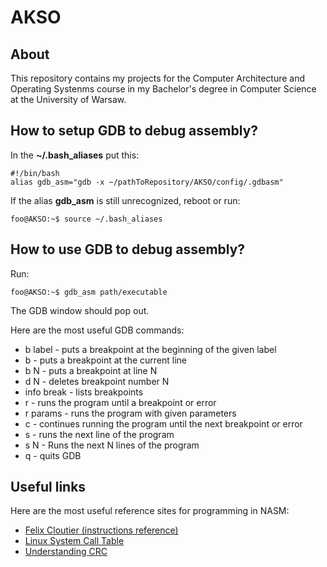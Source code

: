# AKSO

## About

This repository contains my projects for the Computer Architecture and Operating Systenms course in my Bachelor's degree in Computer Science at the University of Warsaw.

## How to setup GDB to debug assembly?

In the **~/.bash_aliases** put this:
```
#!/bin/bash
alias gdb_asm="gdb -x ~/pathToRepository/AKSO/config/.gdbasm"
```
If the alias **gdb_asm** is still unrecognized, reboot or run:
```console
foo@AKSO:~$ source ~/.bash_aliases
```

## How to use GDB to debug assembly?

Run:
```console
foo@AKSO:~$ gdb_asm path/executable
```
The GDB window should pop out.

Here are the most useful GDB commands:
- b label - puts a breakpoint at the beginning of the given label
- b - puts a breakpoint at the current line
- b N - puts a breakpoint at line N
- d N - deletes breakpoint number N
- info break - lists breakpoints
- r - runs the program until a breakpoint or error
- r params - runs the program with given parameters
- c - continues running the program until the next breakpoint or error
- s - runs the next line of the program
- s N - Runs the next N lines of the program
- q - quits GDB

## Useful links

Here are the most useful reference sites for programming in NASM:
 - [Felix Cloutier (instructions reference)](http://www.felixcloutier.com/x86/)
 - [Linux System Call Table](https://blog.rchapman.org/posts/Linux_System_Call_Table_for_x86_64/)
 - [Understanding CRC](http://www.sunshine2k.de/articles/coding/crc/understanding_crc.html)
